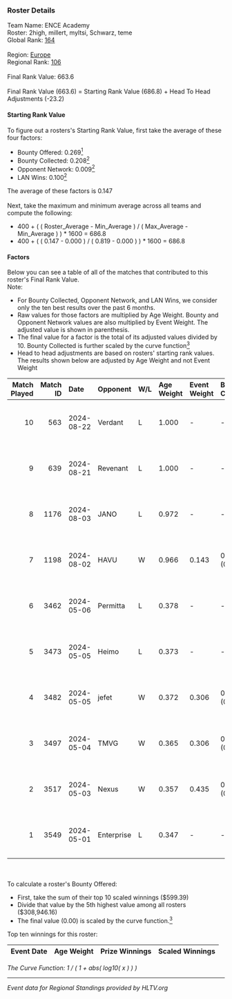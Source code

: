 ### Roster Details<br />
Team Name: ENCE Academy<br />
Roster: 2high, millert, myltsi, Schwarz, teme<br />
Global Rank: [164](../../standings_global_2024_09_06.md)<br />
<br />
Region: [Europe]( ../../standings_europe_2024_09_06.md)<br />
Regional Rank: [106]( ../../standings_europe_2024_09_06.md)<br />
<br />
Final Rank Value:  663.6<br />
<br />
Final Rank Value (663.6) = Starting Rank Value (686.8) + Head To Head Adjustments (-23.2)<br />

#### Starting Rank Value<br />
To figure out a rosters's Starting Rank Value, first take the average of these four factors:<br />
- Bounty Offered: 0.269[<sup>1</sup>](#table2)
- Bounty Collected: 0.208[<sup>2</sup>](#table1)
- Opponent Network: 0.009[<sup>2</sup>](#table1)
- LAN Wins: 0.100[<sup>2</sup>](#table1)

The average of these factors is 0.147<br />
<br />
Next, take the maximum and minimum average across all teams and compute the following:<br />
- 400 + ( ( Roster_Average - Min_Average ) / ( Max_Average - Min_Average ) ) * 1600 = 686.8
- 400 + ( ( 0.147 - 0.000 ) / ( 0.819 - 0.000 ) ) * 1600 = 686.8


#### Factors<br />
Below you can see a table of all of the matches that contributed to this roster's Final Rank Value.<br />
Note:<br />

- For Bounty Collected, Opponent Network, and LAN Wins, we consider only the ten best results over the past 6 months.
- Raw values for those factors are multiplied by Age Weight. Bounty and Opponent Network values are also multiplied by Event Weight. The adjusted value is shown in parenthesis.
- The final value for a factor is the total of its adjusted values divided by 10. Bounty Collected is further scaled by the curve function[<sup>3</sup>](#curveFunction)
- Head to head adjustments are based on rosters' starting rank values. The results shown below are adjusted by Age Weight and not Event Weight
<span id="table1"></span><br />


| Match Played | Match ID | Date       | Opponent   | W/L | Age Weight | Event Weight | Bounty Collected | Opponent Network | LAN Wins  | H2H Adj. | Roster                                |
| -: | -: | :- | :- | :- | :- | :- | :- | :- | :- | -: | :- |
|           10 |      563 | 2024-08-22 | Verdant    | L   | 1.000      | -            | -                | -                | -         |    -9.78 | 2high, millert, myltsi, Schwarz, teme |
|            9 |      639 | 2024-08-21 | Revenant   | L   | 1.000      | -            | -                | -                | -         |    -6.08 | 2high, millert, myltsi, Schwarz, teme |
|            8 |     1176 | 2024-08-03 | JANO       | L   | 0.972      | -            | -                | -                | -         |   -18.04 | 2high, millert, myltsi, Schwarz, teme |
|            7 |     1198 | 2024-08-02 | HAVU       | W   | 0.966      | 0.143        | 0.000 (0.000)    | 0.139 (0.019)    | 1 (0.966) |    10.40 | 2high, millert, myltsi, Schwarz, teme |
|            6 |     3462 | 2024-05-06 | Permitta   | L   | 0.378      | -            | -                | -                | -         |    -2.55 | 2high, HENU, myltsi, podi, teme       |
|            5 |     3473 | 2024-05-05 | Heimo      | L   | 0.373      | -            | -                | -                | -         |    -6.48 | 2high, HENU, myltsi, podi, teme       |
|            4 |     3482 | 2024-05-05 | jefet      | W   | 0.372      | 0.306        | 0.001 (0.000)    | 0.013 (0.001)    | 0 (0.000) |     3.16 | 2high, HENU, myltsi, podi, teme       |
|            3 |     3497 | 2024-05-04 | TMVG       | W   | 0.365      | 0.306        | 0.000 (0.000)    | 0.000 (0.000)    | 0 (0.000) |     1.85 | 2high, HENU, myltsi, podi, teme       |
|            2 |     3517 | 2024-05-03 | Nexus      | W   | 0.357      | 0.435        | 0.010 (0.001)    | 0.448 (0.070)    | 0 (0.000) |     7.31 | 2high, HENU, myltsi, podi, teme       |
|            1 |     3549 | 2024-05-01 | Enterprise | L   | 0.347      | -            | -                | -                | -         |    -3.01 | 2high, HENU, myltsi, podi, teme       |

<br />
<span id="table2"></span><br />
To calculate a roster's Bounty Offered:<br />

- First, take the sum of their top 10 scaled winnings ($599.39)
- Divide that value by the 5th highest value among all rosters ($308,946.16)
- The final value (0.00) is scaled by the curve function.[<sup>3</sup>](#curveFunction)

Top ten winnings for this roster:<br />

| Event Date | Age Weight | Prize Winnings | Scaled Winnings |
| :- | -: | :- | :- |


<span id="curveFunction"></span>_The Curve Function: 1 / ( 1 + abs( log10( x ) ) )_<br />

---
_Event data for Regional Standings provided by HLTV.org_<br />
